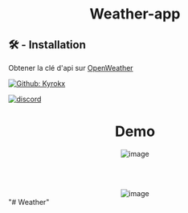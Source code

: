 <h1 align="center">Weather-app</h1>


## 🛠️ - Installation
Obtener la clé d'api sur [OpenWeather](https://openweathermap.org/)



<p align="">
  <a href="https://github.com/Kyrokx/" aria-label="Follow Kyrokx on Github" target="_blank">
    <img alt="Github: Kyrokx" src="https://img.shields.io/github/followers/Kyrokx.svg?label=Follow&style=for-the-badge&logo=github&logoColor=FFFFFF&labelColor=24292e&logoWidth=20&color=lightgray" target="_blank" />
  </a>

[![discord](https://discord.com/api/guilds/824361195444109323/widget.png)](https://discord.gg/H3Aj3x2caw)
 

  </p>

<h1 align="center">Demo</h1>

<div align="center">
    <img align="center" src="https://i.imgur.com/QwtSUXM.jpg" alt="image" />
</div>

<br><br>

<div align="center">
    <img align="center" src="https://i.imgur.com/5VMX5uU.jpg" alt="image" />
</div>"# Weather" 
